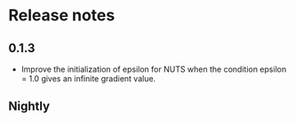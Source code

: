 # Release notes

## 0.1.3
- Improve the initialization of epsilon for NUTS when the condition epsilon = 1.0 gives an infinite gradient value.

## Nightly
